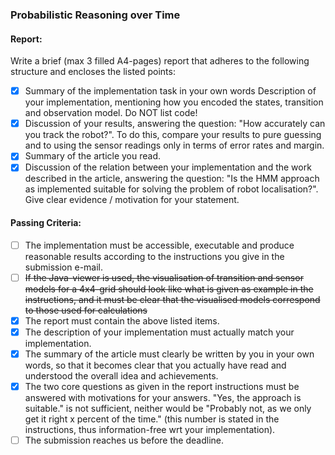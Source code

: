 ### Probabilistic Reasoning over Time

#### Report:

Write a brief (max 3 filled A4-pages) report that adheres to the following structure and encloses the listed points:

- [x] Summary of the implementation task in your own words
      Description of your implementation, mentioning how you encoded the states, transition and observation model. Do NOT list code!
- [x] Discussion of your results, answering the question: "How accurately can you track the robot?". To do this, compare your results to pure guessing and to using the sensor readings only in terms of error rates and margin.
- [x] Summary of the article you read.
- [x] Discussion of the relation between your implementation and the work described in the article, answering the question: "Is the HMM approach as implemented suitable for solving the problem of robot localisation?". Give clear evidence / motivation for your statement.

#### Passing Criteria:

- [ ] The implementation must be accessible, executable and produce reasonable results according to the instructions you give in the submission e-mail.
- [ ] ~~If the Java-viewer is used, the visualisation of transition and sensor models for a 4x4-grid should look like what is given as example in the instructions, and it must be clear that the visualised models correspond to those used for calculations~~
- [x] The report must contain the above listed items.
- [x] The description of your implementation must actually match your implementation.
- [x] The summary of the article must clearly be written by you in your own words, so that it becomes clear that you actually have read and understood the overall idea and achievements.
- [x] The two core questions as given in the report instructions must be answered with motivations for your answers. "Yes, the approach is suitable." is not sufficient, neither would be "Probably not, as we only get it right x percent of the time." (this number is stated in the instructions, thus information-free wrt your implementation).
- [ ] The submission reaches us before the deadline.

